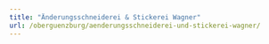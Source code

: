 ```yaml
---
title: "Änderungsschneiderei & Stickerei Wagner"
url: /oberguenzburg/aenderungsschneiderei-und-stickerei-wagner/
---
```

